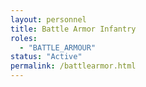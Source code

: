 ```yaml
---
layout: personnel
title: Battle Armor Infantry
roles: 
  - "BATTLE_ARMOUR"
status: "Active"
permalink: /battlearmor.html
---
```

